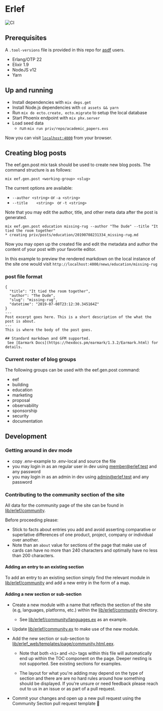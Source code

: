 # Erlef

![CI](https://github.com/erlef/website/workflows/CI/badge.svg)

## Prerequisites

 A `.tool-versions` file is provided in this repo for [asdf](https://asdf-vm.com/) users.

 - Erlang/OTP 22
 - Elixir 1.9
 - NodeJS v12
 - Yarn

## Up and running

  * Install dependencies with `mix deps.get`
  * Install Node.js dependencies with `cd assets && yarn`
  * Run `mix do ecto.create, ecto.migrate` to setup the local database
  * Start Phoenix endpoint with `mix phx.server`
  * Load seed data
    - run `mix run priv/repo/academic_papers.exs`

Now you can visit [`localhost:4000`](http://localhost:4000) from your browser.

## Creating blog posts

The eef.gen.post mix task should be used to create new blog posts. The command structure is as follows:

`mix eef.gen.post <working-group> <slug>`

The current options are available:

- `--author <string>` or  `-a <string>`
- `--title    <string> ` or `-t <string>`

Note that you may edit the author, title, and other meta data after the post is generated.

```shell
mix eef.gen.post education missing-rug --author "The Dude" --title "It tied the room together"
* creating priv/posts/education/20190708231334_missing-rug.md
```
Now you may open up the created file and edit the metadata and author the content of your post with your favorite editor.

In this example to preview the rendered markdown on the local instance of the site one would visit
`http://localhost:4000/news/education/missing-rug`

### post file format

```
{
  "title": "It tied the room together",
  "author": "The Dude",
  "slug": "missing-rug",
  "datetime": "2019-07-08T23:12:30.345164Z"
}
---
Post excerpt goes here. This is a short description of the what the post is about.
---
This is where the body of the post goes.

## Standard markdown and GFM supported.
 See [Earmark Docs](https://hexdocs.pm/earmark/1.3.2/Earmark.html) for details.

```

### Current roster of blog groups

 The following groups can be used with the eef.gen.post command:

 - eef
 - building
 - education
 - marketing
 - proposal
 - observability
 - sponsorship
 - security
 - documentation

## Development

### Getting around in dev mode
- copy .env-example to .env-local and source the file
- you may login in as an regular user in dev using member@erlef.test and any password
- you may login in as an admin in dev using admin@erlef.test and any password

### Contributing to the community section of the site

All data for the community page of the site can be found in [lib/erlef/community](lib/erlef/community).

Before proceeding please:

   -  Stick to facts about entries you add and avoid asserting comparative or superlative differences of one product, 
      project, company or individual over another.
   -  Note than an `about` value for sections of the page that make use of cards can have no more than 240 characters and
      optimally have no less than 200 characters.

#### Adding an entry to an existing section

  To add an entry to an existing section simply find the relevant module in  [lib/erlef/community](lib/erlef/community)
  and add a new entry in the form of a map. 

#### Adding a new section or sub-section 

  - Create a new module with a name that reflects the section of the site (e.g, languages, platforms, etc.) within
    the [lib/erlef/community](lib/erlef/community) directory. 
    
    - See [lib/erlef/community/languages.ex](lib/erlef/community/languages.ex) as an example. 

  - Update [lib/erlef/community.ex](lib/erlef/community.ex) to make use of the new module.

  - Add the new section or sub-section
    to [lib/erlef_web/templates/page/community.html.eex](lib/erlef_web/templates/page/community.html.eex).
    
    - Note that both `<h1>` and `<h2>` tags within this file will automatically end up within the TOC component on the 
      page. Deeper nesting is not supported. See existing sections for examples.

    - The layout for what you're adding may depend on the type of section and there are are no hard rules around how
      something should be displayed. If you're unsure or need feedback please reach out to us in an issue or as 
      part of a pull request.

  - Commit your changes and open up a new pull request using the Community Section pull request template 🎉
